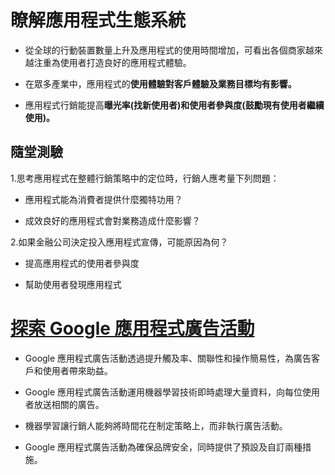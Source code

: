 # 瞭解應用程式生態系統

* 從全球的行動裝置數量上升及應用程式的使用時間增加，可看出各個商家越來越注重為使用者打造良好的應用程式體驗。

* 在眾多產業中，應用程式的**使用體驗對客戶體驗及業務目標均有影響。**

* 應用程式行銷能提高**曝光率(找新使用者)和使用者參與度(鼓勵現有使用者繼續使用)。**

## 隨堂測驗

1.思考應用程式在整體行銷策略中的定位時，行銷人應考量下列問題：

* 應用程式能為消費者提供什麼獨特功用？

* 成效良好的應用程式會對業務造成什麼影響？

2.如果金融公司決定投入應用程式宣傳，可能原因為何？

* 提高應用程式的使用者參與度

* 幫助使用者發現應用程式

# [探索 Google 應用程式廣告活動](https://skillshop.exceedlms.com/uploads/resource_courses/targets/95048/original/index.html?_courseId=29495#/page/5e276456dfbb2b27cf22ecb7)

* Google 應用程式廣告活動透過提升觸及率、關聯性和操作簡易性，為廣告客戶和使用者帶來助益。

* Google 應用程式廣告活動運用機器學習技術即時處理大量資料，向每位使用者放送相關的廣告。

* 機器學習讓行銷人能夠將時間花在制定策略上，而非執行廣告活動。

* Google 應用程式廣告活動為確保品牌安全，同時提供了預設及自訂兩種措施。
